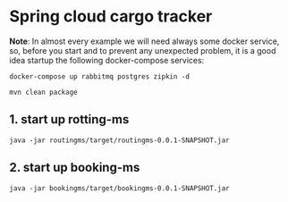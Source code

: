 #  Spring cloud cargo tracker

**Note**: In almost every example we will need always some docker service, so, before you start and to prevent any unexpected problem, it is a good idea startup the following docker-compose services: 

```shell
docker-compose up rabbitmq postgres zipkin -d
```

```shell
mvn clean package
```

## 1. start up rotting-ms
```shell
java -jar routingms/target/routingms-0.0.1-SNAPSHOT.jar
```

## 2. start up booking-ms
```shell
java -jar bookingms/target/bookingms-0.0.1-SNAPSHOT.jar
```
